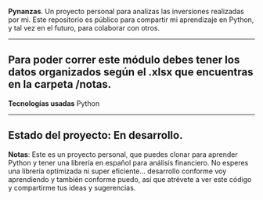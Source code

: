 **Pynanzas**.
Un proyecto personal para analizas las inversiones realizadas por mi. Este repositorio es público para compartir mi aprendizaje en Python, y tal vez en el futuro, para colaborar con otros.

---

## Para poder correr este módulo debes tener los datos organizados según el .xlsx que encuentras en la carpeta /notas.

**Tecnologías usadas**
Python

---

## **Estado del proyecto**: En desarrollo.

**Notas**: Este es un proyecto personal, que puedes clonar para aprender Python y tener una librería en español para análisis financiero. No esperes una librería optimizada ni super eficiente... desarrollo conforme voy aprendiendo y también conforme puedo, así que atrévete a ver este código y compartirme tus ideas y sugerencias.
